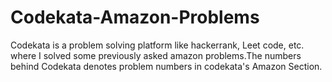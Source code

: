 # Codekata-Amazon-Problems
Codekata is a problem solving platform like hackerrank, Leet code, etc. where I solved some previously asked amazon problems.The numbers behind Codekata denotes problem numbers in codekata's Amazon Section.

